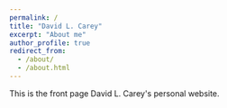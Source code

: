 ```yaml
---
permalink: /
title: "David L. Carey"
excerpt: "About me"
author_profile: true
redirect_from: 
  - /about/
  - /about.html
---
```


This is the front page David L. Carey's personal website.

<!-- 
David is a Lecturer in Sports Analytics at La Trobe University. David has worked with professional Australian Football, soccer, rugby, and the Australian Institute of Sport on problems relating to training, injury and performance in elite athletes. He also has experience applying data science and machine learning techniques to sports problems such as automated player tracking using computer vision and deep learning. -->


<!-- David is a Lecturer in Sports Analytics at La Trobe University. 
David has worked with professional Australian Football, soccer, rugby, and the Australian Institute of Sport on problems relating to training, injury and performance in elite athletes. 
He also has experience applying data science and machine learning techniques to sports problems such as automated player tracking using computer vision and deep learning. -->